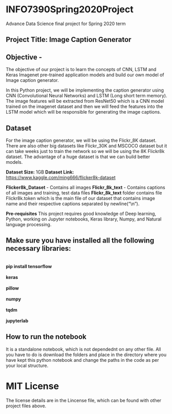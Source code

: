 # INFO7390Spring2020Project
Advance Data Science final project for Spring 2020 term

## Project Title: Image Caption Generator

## Objective -
The objective of our project is to learn the concepts of CNN, LSTM and Keras Imagenet pre-trained application models and build our own model of Image caption generator.

In this Python project, we will be implementing the caption generator using CNN (Convolutional Neural Networks) and LSTM (Long short term memory). The image features will be extracted from ResNet50 which is a CNN model trained on the imagenet dataset and then we will feed the features into the LSTM model which will be responsible for generating the image captions.

## Dataset
For the image caption generator, we will be using the Flickr_8K dataset. There are also other big datasets like Flickr_30K and MSCOCO dataset but it can take weeks just to train the network so we will be using the 8K Flickr8k dataset. The advantage of a huge dataset is that we can build better models.

<b>Dataset Size:</b> 1GB
<b>Dataset Link:</b> https://www.kaggle.com/ming666/flicker8k-dataset

<b>Flicker8k_Dataset</b> - Contains all images
<b>Flickr_8k_text</b> - Contains captions of all images and training, test data files
<b>Flickr_8k_text</b> folder contains file Flickr8k.token which is the main file of our dataset that contains image name and their respective captions separated by newline(“\n”).

<b>Pre-requisites</b>
This project requires good knowledge of Deep learning, Python, working on Jupyter notebooks, Keras library, Numpy, and Natural language processing.

## Make sure you have installed all the following necessary libraries:

<b><br>pip install tensorflow</br>
<br>keras</br>
<br>pillow</br>
<br>numpy</br>
<br>tqdm</br>
<br>jupyterlab</b>

## How to run the notebook

It is a standalone notebook, which is not dependednt on any other file. All you have to do is download the folders and place in the directory where you have kept this python notebook and change the paths in the code as per your local structure.

# MIT License

The license details are in the Lincense file, which can be found with other project files above.
